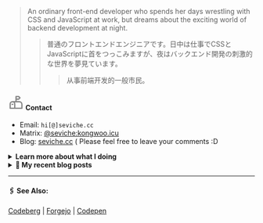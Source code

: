 
> An ordinary front-end developer who spends her days wrestling with CSS and JavaScript at work, but dreams about the exciting world of backend development at night. 
>> 	普通のフロントエンドエンジニアです。日中は仕事でCSSとJavaScriptに首をつっこみますが、夜はバックエンド開発の刺激的な世界を夢見ています。
>>>	从事前端开发的一般市民。

#### <svg xmlns="http://www.w3.org/2000/svg" width="32" height="32" viewBox="0 0 24 24"><g fill="none" stroke="#888888" stroke-linecap="round" stroke-linejoin="round" stroke-width="2"><path d="M10 21v-6.5a3.5 3.5 0 0 0-7 0V21h18v-6a4 4 0 0 0-4-4H6.5"/><path d="M12 11V3h4l2 2l-2 2h-4m-6 8h1"/></g></svg> Contact

- Email: `hi[@]seviche.cc`
- Matrix: [@seviche:kongwoo.icu](https://matrix.to/#/@seviche:kongwoo.icu)
- Blog: [seviche.cc](https://seviche.cc) 
  ( Please feel free to leave your comments :D 


<details>
  <summary><b> Learn more about what I doing</b>
  </summary>


  
#### 👷 What I'm currently working on
{{range recentContributions 5 }}
- [{{.Repo.Name}}]({{.Repo.URL}}) - {{.Repo.Description}} ({{humanize .OccurredAt}})
{{- end}}
  <br>
#### 🌱 My latest projects
{{range recentRepos 5 }}
- [{{.Name}}]({{.URL}}) - {{.Description}}
{{- end}}
  

#### 🔨 My recent Pull Requests

{{range recentPullRequests 5}}
- [{{.Title}}]({{.URL}}) on [{{.Repo.Name}}]({{.Repo.URL}}) ({{humanize .CreatedAt}})
{{- end}}


#### 🔭 Latest releases I've contributed to

{{range recentReleases 5 }}
- [{{.Name}}]({{.URL}}) ([{{.LastRelease.TagName}}]({{.LastRelease.URL}}), {{humanize .LastRelease.PublishedAt}}) - {{.Description}}
{{- end}}
  
#### 📓 Gists I wrote
  
{{range gists 5}}
- [{{.Description}}]({{.URL}}) ({{humanize .CreatedAt}})
{{- end}}
</details>


<details>
  <summary><b> 📜 My recent blog posts</b></summary>
  <br/>

{{range rss "https://seviche.cc/atom.xml" 5}}
- [{{.Title}}]({{.URL}}) ({{humanize .PublishedAt}})
{{- end}}
</details>


---

####  🖇️ See Also:
[Codeberg](https://codeberg.org/Sevichecc) | [Forgejo](https://git.kongwoo.icu/seviche) | [Codepen](https://codepen.io/sevichee)
